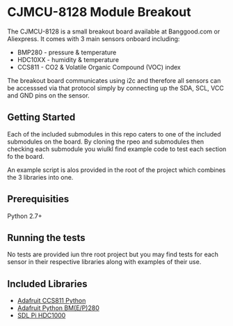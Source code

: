 # CJMCU-8128 Module Breakout

The CJMCU-8128 is a small breakout board available at Banggood.com or
Aliexpress. It comes with 3 main sensors onboard including:

* BMP280 - pressure & temperature
* HDC10XX - humidity & temperature
* CCS811 - CO2 & Volatile Organic Compound (VOC) index

The breakout board communicates using i2c and therefore all sensors
can be accesssed via that protocol simply by connecting up the SDA, SCL,
VCC and GND pins on the sensor.

## Getting Started

Each of the included submodules in this repo caters to one of the included
submodules on the board. By cloning the rpeo and submodules then checking
each submodule you wiulkl find example code to test each section fo the board.

An example script is alos provided in the root of the project which
combines the 3 libraries into one.

## Prerequisities

Python 2.7+

## Running the tests

No tests are provided iun thre root project but you may find tests for
each sensor in their respective libraries along with examples of
their use.

## Included Libraries

* [Adafruit CCS811 Python](https://github.com/adafruit/Adafruit_CCS811_python)
* [Adafruit Python BM(E/P)280](https://github.com/adafruit/Adafruit_BME280_Library)
* [SDL Pi HDC1000](https://github.com/switchdoclabs/SDL_Pi_HDC1000)